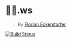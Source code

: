 # 👏🏻.ws

> By [Florian Eckerstorfer](https://florian.ec)

[![Build Status](https://travis-ci.org/florianeckerstorfer/xn--mn8hhf.ws.svg?branch=master)](https://travis-ci.org/florianeckerstorfer/xn--mn8hhf.ws)
